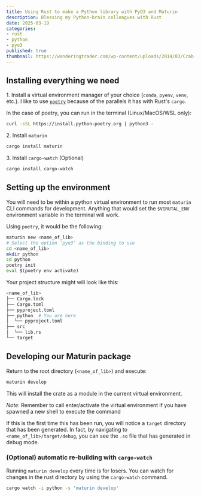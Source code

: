 ```yaml
---
title: Using Rust to make a Python library with PyO3 and Maturin
description: Blessing my Python-brain colleagues with Rust
date: 2025-03-19
categories: 
- rust
- python 
- pyo3
published: true
thumbnail: https://wanderingtrader.com/wp-content/uploads/2014/03/Crab-Galapagos-Islands.jpg
---
```


## Installing everything we need


1\. Install a virtual environment manager of your choice (`conda`, `pyenv`, `venv`, etc.). I like to use [`poetry`](https://python-poetry.org/) because of the parallels it has with Rust's `cargo`.

In the case of poetry, you can run in the terminal (Linux/MacOS/WSL only):

```bash
curl -sSL https://install.python-poetry.org | python3 -
```

2\. Install `maturin`

```bash
cargo install maturin
```

3\. Install `cargo-watch` (Optional)

```bash
cargo install cargo-watch
```


## Setting up the environment


You will need to be within a python virtual environment to run most `maturin` CLI commands for development. Anything that would set the `$VIRUTAL_ENV` environment variable in the terminal will work.

Using `poetry`, it would be the following:

```bash
maturin new <name_of_lib> 
# Select the option 'pyo3' as the binding to use
cd <name_of_lib> 
mkdir python 
cd python
poetry init
eval $(poetry env activate)
```


Your project structure might will look like this:

```sh
<name_of_lib>
├── Cargo.lock
├── Cargo.toml
├── pyproject.toml
├── python  # You are here
│  └── pyproject.toml
├── src
│  └── lib.rs
└── target
```

## Developing our Maturin package

Return to the root directory (`<name_of_lib>`) and execute: 

```bash
maturin develop
```

This will install the crate as a module in the current virtual environment. 

*Note*: Remember to call enter/activate the virtual environment if you have spawned a new shell to execute the command

If this is the first time this has been run, you will notice a `target` directory that has been generated. In fact, by navigating to `<name_of_lib>/target/debug`, you can see the `.so` file that has generated in debug mode.

### (Optional) automatic re-building with `cargo-watch`

Running `maturin develop` every time is for losers. You can watch for changes in the rust directory by using the `cargo-watch` command.

```bash
cargo watch -i python -s 'maturin develop'
```


